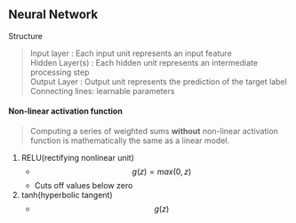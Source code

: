## Neural Network

Structure
> Input layer : Each input unit represents an input feature  
> Hidden Layer(s) : Each hidden unit represents an intermediate processing step  
> Output Layer : Output unit represents the prediction of the target label  
> Connecting lines: learnable parameters  

#### Non-linear activation function

> Computing a series of weighted sums **without** non-linear activation function is mathematically the same as a linear model.

1. RELU(rectifying nonlinear unit)
    - $$ g(z) = max(0,z)$$
    - Cuts off values below zero
2. tanh(hyperbolic tangent)
    - $$g(z)$$
